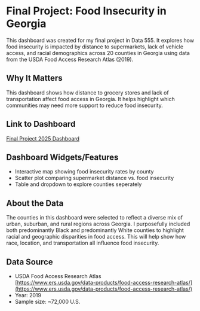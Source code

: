 # Final Project: Food Insecurity in Georgia

This dashboard was created for my final project in Data 555. It explores how food insecurity is impacted by distance to supermarkets, lack of vehicle access, and racial demographics across 20 counties in Georgia using data from the USDA Food Access Research Atlas (2019).

## Why It Matters
This dashboard shows how distance to grocery stores and lack of transportation affect food access in Georgia. It helps highlight which communities may need more support to reduce food insecurity.

## Link to Dashboard  
[Final Project 2025 Dashboard](https://6df8ky-tania-armour.shinyapps.io/FoodInsecurityDashboard/)

## Dashboard Widgets/Features  
- Interactive map showing food insecurity rates by county  
- Scatter plot comparing supermarket distance vs. food insecurity  
- Table and dropdown to explore counties seperately 

## About the Data  
The counties in this dashboard were selected to reflect a diverse mix of urban, suburban, and rural regions across Georgia. I purposefully included both predominantly Black and predominantly White counties to highlight racial and geographic disparities in food access. This will help show how race, location, and transportation all influence food insecurity.

## Data Source  
- USDA Food Access Research Atlas  
  [https://www.ers.usda.gov/data-products/food-access-research-atlas/](https://www.ers.usda.gov/data-products/food-access-research-atlas/)  
- Year: 2019  
- Sample size: ~72,000 U.S.
